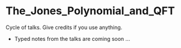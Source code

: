 # The_Jones_Polynomial_and_QFT
Cycle of talks.  Give credits if you use anything.
- Typed notes from the talks are coming soon ...
